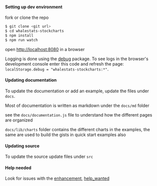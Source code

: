 #### Setting up dev environment

fork or clone the repo

```sh
$ git clone <git url>
$ cd whalestats-stockcharts
$ npm install
$ npm run watch
```

open [http://localhost:8080](http://localhost:8080) in a browser

Logging is done using the [debug](https://www.npmjs.com/package/debug) package. To see logs in the browser's development console enter this code and refresh the page: `localStorage.debug = "whalestats-stockcharts:*"`.

#### Updating documentation
To update the documentation or add an example, update the files under `docs`.

Most of documentation is written as markdown under the `docs/md` folder

see the `docs/documentation.js` file to understand how the different pages are organized

`docs/lib/charts` folder contains the different charts in the examples, the same are used to build the gists in quick start examples also

#### Updating source

To update the source update files under `src`

#### Help needed

Look for issues with the [enhancement](https://github.com/rrag/whalestats-stockcharts/labels/enhancement), [help_wanted](https://github.com/rrag/whalestats-stockcharts/labels/help_wanted)
